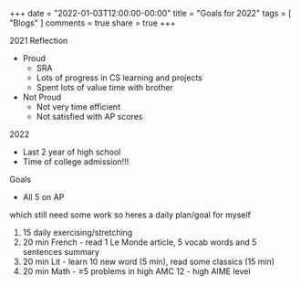 +++
date = "2022-01-03T12:00:00-00:00"
title = "Goals for 2022"
tags = [ "Blogs" ]
comments = true
share = true
+++

2021 Reflection
- Proud
    - SRA
    - Lots of progress in CS learning and projects
    - Spent lots of value time with brother
- Not Proud
    - Not very time efficient
    - Not satisfied with AP scores

2022
- Last 2 year of high school
- Time of college admission!!!

Goals
- All 5 on AP

which still need some work so heres a daily plan/goal for myself
1. 15 daily exercising/stretching  
2. 20 min French - read 1 Le Monde article, 5 vocab words and 5 sentences summary  
3. 20 min Lit - learn 10 new word (5 min), read some classics (15 min)
4. 20 min Math - ≥5 problems in high AMC 12 - high AIME level
